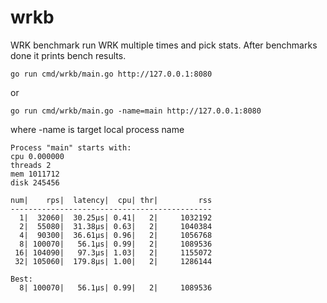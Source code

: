 # wrkb
WRK benchmark run WRK multiple times and pick stats.
After benchmarks done it prints bench results.

```
go run cmd/wrkb/main.go http://127.0.0.1:8080
```
or
```
go run cmd/wrkb/main.go -name=main http://127.0.0.1:8080
```
where -name is target local process name 
```
Process "main" starts with:
cpu 0.000000
threads 2
mem 1011712
disk 245456

num|    rps|  latency|  cpu| thr|         rss
---------------------------------------------
  1|  32060|  30.25µs| 0.41|   2|     1032192
  2|  55080|  31.38µs| 0.63|   2|     1040384
  4|  90300|  36.61µs| 0.96|   2|     1056768
  8| 100070|   56.1µs| 0.99|   2|     1089536
 16| 104090|   97.3µs| 1.03|   2|     1155072
 32| 105060|  179.8µs| 1.00|   2|     1286144

Best:
  8| 100070|   56.1µs| 0.99|   2|     1089536
```
